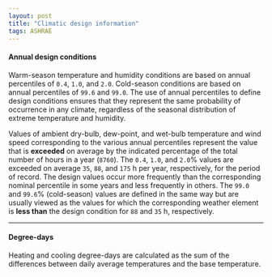 ```yaml
---
layout: post
title: "Climatic design information"
tags: ASHRAE
---
```


#### Annual design conditions

Warm-season temperature and humidity conditions are based on annual percentiles of `0.4`, `1.0`, and `2.0`. Cold-season conditions are based on annual percentiles of `99.6` and `99.0`. The use of annual percentiles to define design conditions ensures that they represent the same probability of occurrence in any climate, regardless of the seasonal distribution of extreme temperature and humidity.

Values of ambient dry-bulb, dew-point, and wet-bulb temperature and wind speed corresponding to the various annual percentiles represent the value that is __exceeded__ on average by the indicated percentage of the total number of hours in a year (`8760`). The `0.4`, `1.0`, and `2.0`% values are exceeded on average `35`, `88`, and `175` h per year, respectively, for the period of record. The design values occur more frequently than the corresponding nominal percentile in some years and less frequently in others. The `99.0` and `99.6`% (cold-season) values are defined in the same way but are usually viewed as the values for which the corresponding weather element is __less than__ the design condition for `88` and `35` h, respectively.

---

#### Degree-days

Heating and cooling degree-days are calculated as the sum of the differences between daily average temperatures and the base temperature. 
